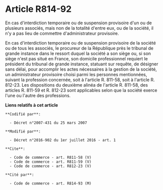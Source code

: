 # Article R814-92

En cas d'interdiction temporaire ou de suspension provisoire d'un ou de plusieurs associés, mais non de la totalité d'entre
eux, ou de la société, il n'y a pas lieu de commettre d'administrateur provisoire. 

En cas d'interdiction temporaire ou de suspension provisoire de la société ou de tous les associés, le procureur de la
République près le tribunal de grande instance dans le ressort duquel la société a son siège ou, si son siège n'est pas situé
en France, son domicile professionnel requiert le président du tribunal de grande instance, statuant sur requête, de désigner
sans délai, pour accomplir les actes nécessaires à la gestion de la société, un administrateur provisoire choisi parmi les
personnes mentionnées, suivant la profession concernée, soit à l'article R. 811-58, soit à l'article R. 812-23. Les
dispositions du deuxième alinéa de l'article R. 811-58, des articles R. 811-59 et R. 812-23 sont applicables selon que la
société exerce l'une ou l'autre des professions.

**Liens relatifs à cet article**

	**Codifié par**:

	  - Décret n°2007-431 du 25 mars 2007

	**Modifié par**:

	  - Décret n°2016-902 du 1er juillet 2016 - art. 1

	**Cite**:

	  - Code de commerce - art. R811-58 (V)
	  - Code de commerce - art. R811-59 (V)
	  - Code de commerce - art. R812-23 (V)

	**Cité par**:

	  - Code de commerce - art. R814-93 (M)
